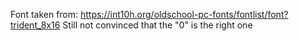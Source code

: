 
Font taken from: https://int10h.org/oldschool-pc-fonts/fontlist/font?trident_8x16
Still not convinced that the "0" is the right one
